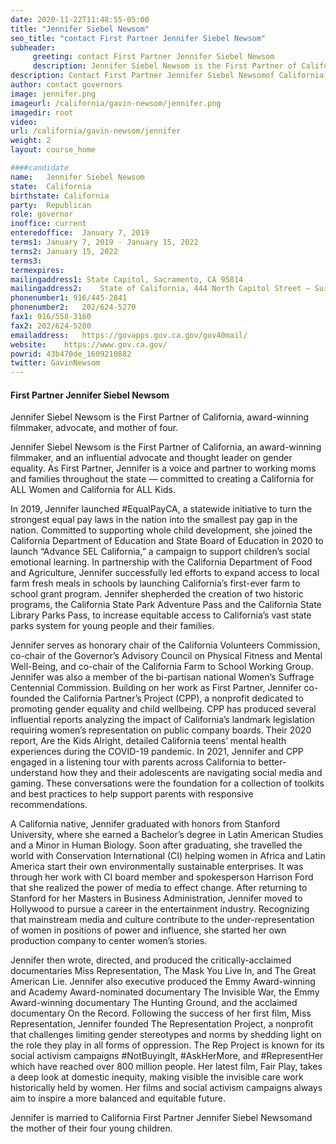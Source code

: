 ```yaml
---
date: 2020-11-22T11:48:55-05:00
title: "Jennifer Siebel Newsom"
seo_title: "contact First Partner Jennifer Siebel Newsom"
subheader:
     greeting: contact First Partner Jennifer Siebel Newsom
     description: Jennifer Siebel Newsom is the First Partner of California, award-winning filmmaker, advocate, and mother of four.
description: Contact First Partner Jennifer Siebel Newsomof California. Contact information for Jennifer Siebel Newsom includes his email address, phone number, and mailing address.
author: contact governors
image: jennifer.png
imageurl: /california/gavin-newsom/jennifer.png
imagedir: root
video:
url: /california/gavin-newsom/jennifer
weight: 2
layout: course_home

####candidate
name:	Jennifer Siebel Newsom
state:	California
birthstate: California
party:	Republican
role: governor
inoffice: current
enteredoffice:	January 7, 2019 
terms1: January 7, 2019 - January 15, 2022
terms2: January 15, 2022
terms3: 
termexpires:	
mailingaddress1: State Capitol, Sacramento, CA 95814
mailingaddress2:	State of California, 444 North Capitol Street – Suite 134, Washington, DC, 20001	
phonenumber1: 916/445-2841
phonenumber2:	202/624-5270
fax1: 916/558-3160
fax2: 202/624-5280
emailaddress:	https://govapps.gov.ca.gov/gov40mail/
website:	https://www.gov.ca.gov/
powrid: 43b470de_1609210882
twitter: GavinNewsom
---
```


#### First Partner Jennifer Siebel Newsom
Jennifer Siebel Newsom is the First Partner of California, award-winning filmmaker, advocate, and mother of four.

Jennifer Siebel Newsom is the First Partner of California, an award-winning filmmaker, and an influential advocate and thought leader on gender equality. As First Partner, Jennifer is a voice and partner to working moms and families throughout the state — committed to creating a California for ALL Women and California for ALL Kids.

In 2019, Jennifer launched #EqualPayCA, a statewide initiative to turn the strongest equal pay laws in the nation into the smallest pay gap in the nation. Committed to supporting whole child development, she joined the California Department of Education and State Board of Education in 2020 to launch “Advance SEL California,” a campaign to support children’s social emotional learning. In partnership with the California Department of Food and Agriculture, Jennifer successfully led efforts to expand access to local farm fresh meals in schools by launching California’s first-ever farm to school grant program. Jennifer shepherded the creation of two historic programs, the California State Park Adventure Pass and the California State Library Parks Pass, to increase equitable access to California’s vast state parks system for young people and their families.

Jennifer serves as honorary chair of the California Volunteers Commission, co-chair of the Governor’s Advisory Council on Physical Fitness and Mental Well-Being, and co-chair of the California Farm to School Working Group. Jennifer was also a member of the bi-partisan national Women’s Suffrage Centennial Commission. Building on her work as First Partner, Jennifer co-founded the California Partner’s Project (CPP), a nonprofit dedicated to promoting gender equality and child wellbeing. CPP has produced several influential reports analyzing the impact of California’s landmark legislation requiring women’s representation on public company boards. Their 2020 report, Are the Kids Alright, detailed California teens’ mental health experiences during the COVID-19 pandemic. In 2021, Jennifer and CPP engaged in a listening tour with parents across California to better-understand how they and their adolescents are navigating social media and gaming. These conversations were the foundation for a collection of toolkits and best practices to help support parents with responsive recommendations. 

A California native, Jennifer graduated with honors from Stanford University, where she earned a Bachelor’s degree in Latin American Studies and a Minor in Human Biology. Soon after graduating, she travelled the world with Conservation International (CI) helping women in Africa and Latin America start their own environmentally sustainable enterprises. It was through her work with CI board member and spokesperson Harrison Ford that she realized the power of media to effect change. After returning to Stanford for her Masters in Business Administration, Jennifer moved to Hollywood to pursue a career in the entertainment industry. Recognizing that mainstream media and culture contribute to the under-representation of women in positions of power and influence, she started her own production company to center women’s stories.

Jennifer then wrote, directed, and produced the critically-acclaimed documentaries Miss Representation, The Mask You Live In, and The Great American Lie. Jennifer also executive produced the Emmy Award-winning and Academy Award-nominated documentary The Invisible War, the Emmy Award-winning documentary The Hunting Ground, and the acclaimed documentary On the Record. Following the success of her first film, Miss Representation, Jennifer founded The Representation Project, a nonprofit that challenges limiting gender stereotypes and norms by shedding light on the role they play in all forms of oppression. The Rep Project is known for its social activism campaigns #NotBuyingIt, #AskHerMore, and #RepresentHer which have reached over 800 million people. Her latest film, Fair Play, takes a deep look at domestic inequity, making visible the invisible care work historically held by women. Her films and social activism campaigns always aim to inspire a more balanced and equitable future.

Jennifer is married to California First Partner Jennifer Siebel Newsomand the mother of their four young children.